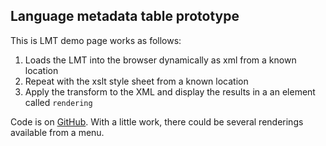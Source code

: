 ## Language metadata table prototype

This is LMT demo  page works as follows:

1. Loads the LMT into the browser dynamically as xml from a known location
2. Repeat with the  xslt style sheet from a known location
3. Apply the transform to the XML and display the results in a an element called `rendering`

Code is on [GitHub](https://github.com/mrmxf/proto-lmt). With a little work, there could be several renderings available from a menu.